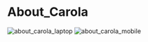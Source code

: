 ﻿# About_Carola
![about_carola_laptop](https://github.com/CarolaZapp/About_Carola/assets/101559000/b153df8c-20cd-423a-8a3f-3b49055d7ffb)
![about_carola_mobile](https://github.com/CarolaZapp/About_Carola/assets/101559000/a7f403c9-add6-4ea2-a47a-e05c5afde5a4)
